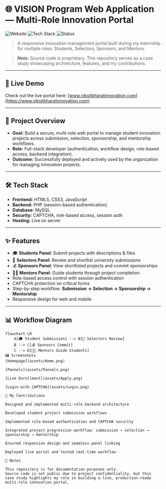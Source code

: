 # 🌐 VISION Program Web Application — Multi-Role Innovation Portal

![Website](https://img.shields.io/badge/Website-Live-brightgreen)
![Tech Stack](https://img.shields.io/badge/Tech-PHP%2C%20MySQL%2C%20JS-blue)
![Status](https://img.shields.io/badge/Status-Live-success)

> A responsive innovation management portal built during my internship for multiple roles: Students, Selectors, Sponsors, and Mentors.  

> **Note:** Source code is proprietary. This repository serves as a case study showcasing architecture, features, and my contributions.

---

## 🔗 Live Demo
Check out the live portal here: [www.viksitbharatinnovation.com](https://www.viksitbharatinnovation.com)

---

## 🚀 Project Overview
- **Goal:** Build a secure, multi-role web portal to manage student innovation projects across submission, selection, sponsorship, and mentorship workflows.  
- **Role:** Full-stack developer (authentication, workflow design, role-based access, backend integration).  
- **Outcome:** Successfully deployed and actively used by the organization for managing innovation projects.

---

## 🛠 Tech Stack
- **Frontend:** HTML5, CSS3, JavaScript  
- **Backend:** PHP (session-based authentication)  
- **Database:** MySQL  
- **Security:** CAPTCHA, role-based access, session auth  
- **Hosting:** Live on server

---

## ✨ Features
- 🎓 **Students Panel**: Submit projects with descriptions & files  
- 📝 **Selectors Panel**: Review and shortlist university submissions  
- 💰 **Sponsors Panel**: View shortlisted projects and commit sponsorships  
- 👨‍🏫 **Mentors Panel**: Guide students through project completion  
- Role-based access control with session authentication  
- CAPTCHA protection on critical forms  
- Step-by-step workflow: **Submission → Selection → Sponsorship → Mentorship**  
- Responsive design for web and mobile  

---

## 📊 Workflow Diagram
```mermaid
flowchart LR
    A[🎓 Student Submission] --> B[📝 Selectors Review]
    B --> C[💰 Sponsors Commit]
    C --> D[👨‍🏫 Mentors Guide Students]
🖼 Screenshots
[Homepage](assets/Home.png)

[Pannels](assets/Pannels.png)

[Live Enrollment](assets/Apply.png)

[Login with CAPTCHA](assets/Login.png)

📄 My Contributions

Designed and implemented multi-role backend architecture

Developed student project submission workflows

Implemented role-based authentication and CAPTCHA security

Integrated project progression workflow: submission → selection → sponsorship → mentorship

Ensured responsive design and seamless panel linking

Deployed live portal and tested real-time workflow

📢 Notes

This repository is for documentation purposes only.
Source code is not public due to project confidentiality, but this case study highlights my role in building a live, production-ready multi-role innovation portal.
